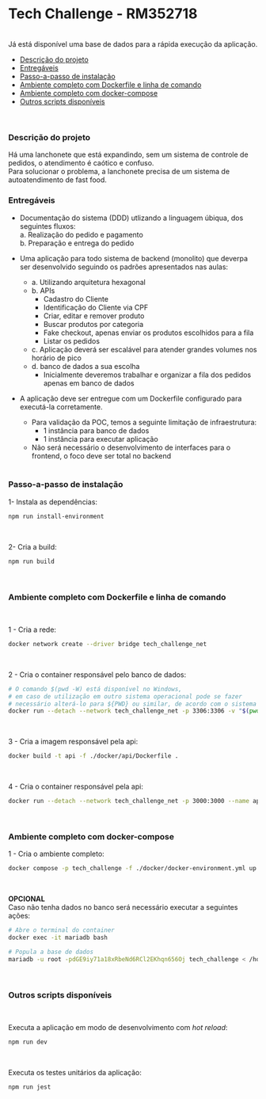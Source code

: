 # Tech Challenge - RM352718

<br />
Já está disponível uma base de dados para a rápida execução da aplicação.

<br />

* [Descrição do projeto](#descricao)
* [Entregáveis](#entregaveis)
* [Passo-a-passo de instalação](#instalacao)
* [Ambiente completo com Dockerfile e linha de comando](#dockerfile)
* [Ambiente completo com docker-compose](#docker-compose)
* [Outros scripts disponíveis](#scripts)

<br />

<h3 id="descricao">Descrição do projeto</h3>

Há uma lanchonete que está expandindo, sem um sistema de controle de pedidos, o atendimento é caótico e confuso.<br />
Para solucionar o problema, a lanchonete precisa de um sistema de autoatendimento de fast food.
<br />

<h3 id="entregaveis">Entregáveis</h3>

- Documentação do sistema (DDD) utlizando a linguagem úbiqua, dos seguintes fluxos:<br />
a. Realização do pedido e pagamento<br />
b. Preparação e entrega do pedido<br />

- Uma aplicação para todo sistema de backend (monolito) que deverpa ser desenvolvido seguindo os padrões apresentados nas aulas:<br />
    - a. Utilizando arquitetura hexagonal
    - b. APIs
        - Cadastro do Cliente
        - Identificação do Cliente via CPF
        - Criar, editar e remover produto
        - Buscar produtos por categoria
        - Fake checkout, apenas enviar os produtos escolhidos para a fila
        - Listar os pedidos
    - c. Aplicação deverá ser escalável para atender grandes volumes nos horário de pico
    - d. banco de dados a sua escolha
        - Inicialmente deveremos trabalhar e organizar a fila dos pedidos apenas em banco de dados

- A aplicação deve ser entregue com um Dockerfile configurado para executá-la corretamente.
    - Para validação da POC, temos a seguinte limitação de infraestrutura:
        - 1 instância para banco de dados
        - 1 instância para executar aplicação
    - Não será necessário o desenvolvimento de interfaces para o frontend, o foco deve ser total no backend
<br /><br />


<h3 id="instalacao">Passo-a-passo de instalação</h3>

1- Instala as dependências:
```bash
npm run install-environment
```
<br />

2- Cria a build:
```bash
npm run build
```
<br />


<h3 id="dockerfile">Ambiente completo com Dockerfile e linha de comando</h3>
<br />

1 - Cria a rede:
```bash
docker network create --driver bridge tech_challenge_net
```
<br />

2 - Cria o container responsável pelo banco de dados:

```bash
# O comando $(pwd -W) está disponível no Windows, 
# em caso de utilização em outro sistema operacional pode se fazer
# necessário alterá-lo para ${PWD} ou similar, de acordo com o sistema escolhido
docker run --detach --network tech_challenge_net -p 3306:3306 -v "$(pwd -W)/docker/mariadb/db_data:/var/lib/mysql" -v "$(pwd -W)/docker/mariadb/sql:/home/sql" --name mariadb --env MARIADB_USER=admin --env MARIADB_PASSWORD=OTIsxb71HcC0WyA1UPNIzcvuMJ1Xu6NJ --env MARIADB_ROOT_PASSWORD=dGE9iy71a18xRbeNd6RCl2EKhqn656Oj --env MARIADB_DATABASE=tech_challenge mariadb:10.6.4-focal
```
<br />

3 - Cria a imagem responsável pela api:

```bash
docker build -t api -f ./docker/api/Dockerfile .
```
<br />

4 - Cria o container responsável pela api:

```bash
docker run --detach --network tech_challenge_net -p 3000:3000 --name api api
```
<br />

<h3 id="docker-compose">Ambiente completo com docker-compose</h3>

1 - Cria o ambiente completo:
```bash
docker compose -p tech_challenge -f ./docker/docker-environment.yml up --detach
```
<br />


**OPCIONAL**<br />
Caso não tenha dados no banco será necessário executar a seguintes ações:
<br />

```bash
# Abre o terminal do container
docker exec -it mariadb bash

# Popula a base de dados
mariadb -u root -pdGE9iy71a18xRbeNd6RCl2EKhqn656Oj tech_challenge < /home/sql/database.sql
```
<br />

<h3 id="scripts">Outros scripts disponíveis</h3>
<br />

Executa a aplicação em modo de desenvolvimento com *hot reload*:
```bash
npm run dev
```
<br />

Executa os testes unitários da aplicação:
```bash
npm run jest
```
